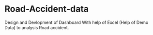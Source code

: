 # Road-Accident-data
Design and Devlopment of Dashboard With help of Excel (Help of Demo Data) to analysis Road accident.
